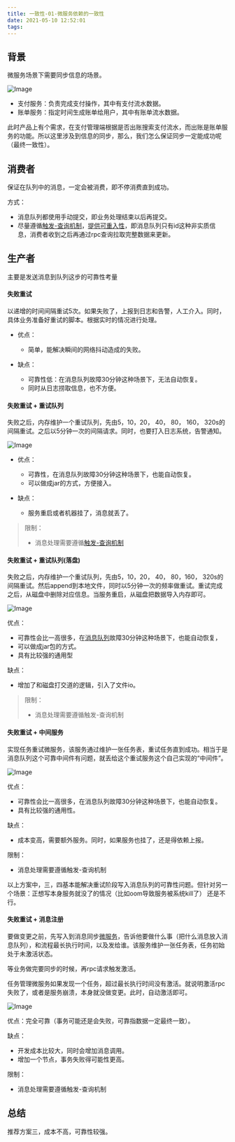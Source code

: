 ```yaml
---
title: 一致性-01-微服务依赖的一致性
date: 2021-05-10 12:52:01
tags:
---
```




## 背景

微服务场景下需要同步信息的场景。

![Image](https://mmbiz.qpic.cn/mmbiz/eQPyBffYbucvzl7K951Z4AH8AYxOdkVg1FL3c5JL3MOr5cib0OYrlPoJhwyUFOIsTylUFMs70JJ226DJ2LV82gQ/640?wx_fmt=other&wxfrom=5&wx_lazy=1&wx_co=1)

- 支付服务：负责完成支付操作，其中有支付流水数据。
- 账单服务：指定时间生成账单给用户，其中有账单流水数据。

此时产品上有个需求，在支付管理端根据是否出账搜索支付流水，而出账是账单服务的功能。所以这里涉及到信息的同步，那么，我们怎么保证同步一定能成功呢（最终一致性）。

## 消费者

保证在队列中的消息，一定会被消费，即不停消费直到成功。

方式：

- 消息队列都使用手动提交，即业务处理结束以后再提交。
- 尽量遵循[触发-查询机制]()，[提供可重入性]()，即消息队列只有id这种非实质信息，消费者收到之后再通过rpc查询拉取完整数据来更新。

## 生产者

主要是发送消息到队列这步的可靠性考量

#### 失败重试

以递增的时间间隔重试5次。如果失败了，上报到日志和告警，人工介入。同时，具体业务准备好重试的脚本。根据实时的情况进行处理。

- 优点：
  - 简单，能解决瞬间的网络抖动造成的失败。

- 缺点：
  - 可靠性低：在消息队列故障30分钟这种场景下，无法自动恢复。
  - 同时从日志捞取信息，也不方便。

#### 失败重试 + 重试队列

失败之后，内存维护一个重试队列，先由5，10，20， 40， 80， 160， 320s的间隔重试。之后以5分钟一次的间隔请求。同时，也要打入日志系统，告警通知。

![Image](https://mmbiz.qpic.cn/mmbiz/eQPyBffYbucvzl7K951Z4AH8AYxOdkVgILMjxJQEicWMDTbfibOD5zv7peThKtbVqQZ7OZmOibe7enJh59wsHvsaw/640?wx_fmt=other&wxfrom=5&wx_lazy=1&wx_co=1)

- 优点：
  - 可靠性，在消息队列故障30分钟这种场景下，也能自动恢复。
  - 可以做成jar的方式，方便接入。

- 缺点：
  - 服务重启或者机器挂了，消息就丢了。

> 限制：
>
> - 消息处理需要遵循[触发-查询机制]()

#### 失败重试 + 重试队列(落盘)

失败之后，内存维护一个重试队列，先由5，10，20， 40， 80，160， 320s的间隔重试。然后append到本地文件，同时以5分钟一次的频率做重试。重试完成之后，从磁盘中删除对应信息。当服务重启，从磁盘把数据导入内存即可。

![Image](https://mmbiz.qpic.cn/mmbiz/eQPyBffYbucvzl7K951Z4AH8AYxOdkVg4d43bFqupgKHwzicRaaMqTrDLuiaGWyP1BLsdfYpepFeQtlya33LmpQA/640?wx_fmt=other&wxfrom=5&wx_lazy=1&wx_co=1)

优点：

- 可靠性会比一高很多，在[消息队列](http://mp.weixin.qq.com/s?__biz=MzI4Njc5NjM1NQ==&mid=2247493109&idx=2&sn=b916d91c76b47dcbefee1a7ba5f88373&chksm=ebd5dad9dca253cf6b642d65d64ebdaa5bf13d56444ca1ce7d603d8abd390daa37a6b609e54c&scene=21#wechat_redirect)故障30分钟这种场景下，也能自动恢复，
- 可以做成jar包的方式。
- 具有比较强的通用型

缺点：

- 增加了和磁盘打交道的逻辑，引入了文件io。 <!--我认为，为什么非得用io文件，用高可用的中间件redis会更好，专门的运维团队维护，并且逻辑简单-->

> 限制：
>
> - 消息处理需要遵循触发-查询机制

#### 失败重试 + 中间服务

实现任务重试微服务，该服务通过维护一张任务表，重试任务直到成功。相当于是消息队列这个可靠中间件有问题，就丢给这个重试服务这个自己实现的“中间件”。

![Image](https://mmbiz.qpic.cn/mmbiz/eQPyBffYbucvzl7K951Z4AH8AYxOdkVgOs0bCyPgzibbIia963lib5SjHtvUt3Jicl3a7KpHt5TKW4sYlY47icELeDw/640?wx_fmt=other&wxfrom=5&wx_lazy=1&wx_co=1)

优点：

- 可靠性会比一高很多，在消息队列故障30分钟这种场景下，也能自动恢复。
- 具有比较强的通用性。

缺点：

- 成本变高，需要额外服务。同时，如果服务也挂了，还是得依赖上报。

限制：

- 消息处理需要遵循触发-查询机制

以上方案中，三，四基本能解决重试阶段写入消息队列的可靠性问题。但针对另一个场景：正想写本身服务就没了的情况（比如oom导致服务被系统kill了） 还是不行。

#### 失败重试 + 消息注册

要做变更之前，先写入到消息同步[微服务](http://mp.weixin.qq.com/s?__biz=MzI4Njc5NjM1NQ==&mid=2247503061&idx=3&sn=a26fa47e1537b02a3bde0113b1c2b1cf&chksm=ebd5f3f9dca27aefdaeb07db8a5bacf72d3be382b89944cc17d02c444f59c47bb9b96f112560&scene=21#wechat_redirect)，告诉他要做什么事（把什么消息放入消息队列），和流程最长执行时间，以及发给谁。该服务维护一张任务表，任务初始处于未激活状态。

等业务做完要同步的时候，再rpc请求触发激活。

任务管理微服务如果发现一个任务，超过最长执行时间没有激活。就说明激活rpc失败了，或者是服务崩溃，本身就没做变更。此时，自动激活即可。

![Image](https://mmbiz.qpic.cn/mmbiz/eQPyBffYbucvzl7K951Z4AH8AYxOdkVgibQd02LbnuuS9nkmxYPNqVOErqNlMTq3YO7cE3DJ3PZ7tNpCL8vZjbg/640?wx_fmt=other&wxfrom=5&wx_lazy=1&wx_co=1)

优点：完全可靠（事务可能还是会失败，可靠指数据一定最终一致）。

缺点：

- 开发成本比较大，同时会增加消息调用。
- 增加一个节点，事务失败得可能性更高。

限制：

- 消息处理需要遵循触发-查询机制

## 总结

推荐方案三，成本不高，可靠性较强。

